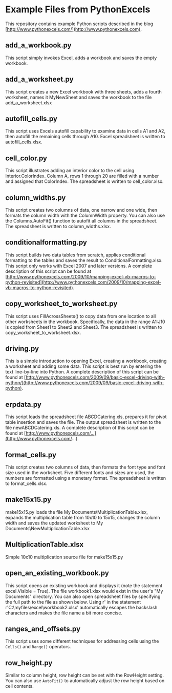 Example Files from PythonExcels
===============================

This repository contains example Python scripts described in the blog [http://www.pythonexcels.com/](http://www.pythonexcels.com).

add_a_workbook.py
-----------------

This script simply invokes Excel, adds a workbook and saves the empty workbook.

add_a_worksheet.py
------------------

This script creates a new Excel workbook with three sheets, adds a fourth worksheet, names it MyNewSheet and saves the workbook to the file add_a_worksheet.xlsx

autofill_cells.py
-----------------

This script uses Excels autofill capability to examine data in cells A1 and A2, then autofill the remaining cells through A10.  Excel spreadsheet is written to autofill_cells.xlsx.

cell_color.py
-------------

This script illustrates adding an interior color to the cell using Interior.ColorIndex.  Column A, rows 1 through 20 are filled with a number and assigned that ColorIndex.  The spreadsheet is written to cell_color.xlsx.

column_widths.py
----------------

This script creates two columns of data, one narrow and one wide, then formats the column width with the ColumnWidth property.  You can also use the Columns.AutoFit() function to autofit all columns in the spreadsheet.  The spreadsheet is written to column_widths.xlsx.

conditionalformatting.py
------------------------

This script builds two data tables from scratch, applies conditional formatting to the tables and saves the result to ConditionalFormatting.xlsx.  This script only works with Excel 2007 and later versions.  A complete description of this script can be found at  [http://www.pythonexcels.com/2009/10/mapping-excel-vb-macros-to-python-revisited](http://www.pythonexcels.com/2009/10/mapping-excel-vb-macros-to-python-revisited).  

copy_worksheet_to_worksheet.py
------------------------------

This script uses FillAcrossSheets() to copy data from one location to all other worksheets in the workbook.  Specifically, the data in the range A1:J10 is copied from Sheet1 to Sheet2 and Sheet3.  The spreadsheet is written to copy_worksheet_to_worksheet.xlsx.

driving.py
----------

This is a simple introduction to opening Excel, creating a workbook, creating a worksheet and adding some data.  This script is best run by entering the text line-by-line into Python. A complete description of this script can be found at  [http://www.pythonexcels.com/2009/09/basic-excel-driving-with-python/](http://www.pythonexcels.com/2009/09/basic-excel-driving-with-python).  

erpdata.py
---------------

This script loads the spreadsheet file ABCDCatering.xls, prepares it for pivot table insertion and saves the file.  The output spreadsheet is written to the file newABCDCatering.xls.  A complete description of this script can be found at  [http://www.pythonexcels.com/...](http://www.pythonexcels.com/...).  

format_cells.py
---------------

This script creates two columns of data, then formats the font type and font size used in the worksheet.  Five different fonts and sizes are used, the numbers are formatted using a monetary format.  The spreadsheet is written to format_cells.xlsx.

make15x15.py
------------

make15x15.py loads the file My Documents\MultiplicationTable.xlsx, expands the multiplication table from 10x10 to 15x15, changes the column width and saves the updated worksheet to My Documents\NewMultiplicationTable.xlsx

MultiplicationTable.xlsx
------------------------

Simple 10x10 multiplication source file for make15x15.py

open_an_existing_workbook.py
----------------------------

This script opens an existing workbook and displays it (note the statement excel.Visible = True).  The file workbook1.xlsx would exist in the user's "My Documents" directory.  You can also open spreadsheet files by specifying the full path to the file as shown below.  Using r' in the statement r'C:\myfiles\excel\workbook2.xlsx' automatically escapes the backslash characters and makes the file name a bit more concise. 

ranges_and_offsets.py
---------------------

This script uses some different techniques for addressing cells using the <code>Cells()</code> and <code>Range()</code> operators. 

row_height.py
-------------

Similar to column height, row height can be set with the RowHeight setting.  You can also use <code>AutoFit()</code> to automatically adjust the row height based on cell contents.  

[pythonexcels]: http://www.pythonexcels.com
[python-excel]: http://www.python-excel.org
